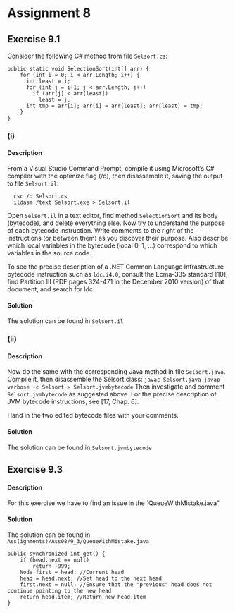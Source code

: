 # Assignment 8

## Exercise 9.1

Consider the following C# method from file `Selsort.cs`:
```
public static void SelectionSort(int[] arr) {
    for (int i = 0; i < arr.Length; i++) {
      int least = i;
      for (int j = i+1; j < arr.Length; j++)
        if (arr[j] < arr[least])
          least = j;
      int tmp = arr[i]; arr[i] = arr[least]; arr[least] = tmp;
    }
}
```

### (i) 
#### Description
From a Visual Studio Command Prompt, compile it using Microsoft’s C# compiler with the optimize flag (/o), then disassemble it, saving the output to file `Selsort.il`:
```
  csc /o Selsort.cs
  ildasm /text Selsort.exe > Selsort.il
```
Open `Selsort.il` in a text editor, find method `SelectionSort` and its body (bytecode), and delete everything else. Now try to understand the purpose of each bytecode instruction. Write comments to the right of the instructions (or between them) as you discover their purpose. Also describe which local variables in the bytecode (local 0, 1, ...) correspond to which variables in the source code.

To see the precise description of a .NET Common Language Infrastructure bytecode instruction such as `ldc.i4.0`, consult the Ecma-335 standard [10], find Partition III (PDF pages 324-471 in the December 2010 version) of that document, and search for ldc.

#### Solution
The solution can be found in `Selsort.il`

### (ii) 
#### Description
Now do the same with the corresponding Java method in file `Selsort.java`. Compile it, then disassemble the Selsort class:
``
  javac Selsort.java
  javap -verbose -c Selsort > Selsort.jvmbytecode
``
Then investigate and comment `Selsort.jvmbytecode` as suggested above. For the precise description of JVM bytecode instructions, see [17, Chap. 6].

Hand in the two edited bytecode files with your comments.

#### Solution
The solution can be found in `Selsort.jvmbytecode`

## Exercise 9.3

#### Description
For this exercise we have to find an issue in the `QueueWithMistake.java"

#### Solution

The solution can be found in `Ass(ignments)/Ass08/9_3/QueueWithMistake.java`
```
public synchronized int get() {
    if (head.next == null)
        return -999;
    Node first = head; //Current head
    head = head.next; //Set head to the next head
    first.next = null; //Ensure that the "previous" head does not continue pointing to the new head
    return head.item; //Return new head.item
}
```
